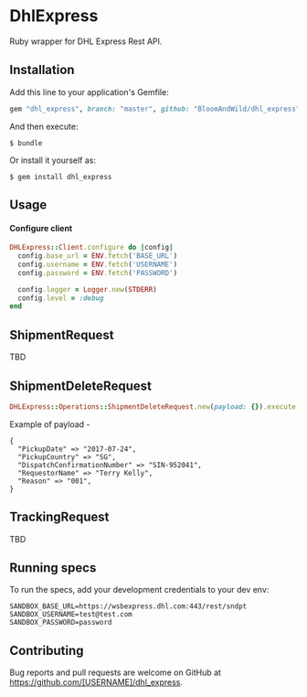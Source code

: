 # DhlExpress

Ruby wrapper for DHL Express Rest API.


## Installation

Add this line to your application's Gemfile:

```ruby
gem "dhl_express", branch: "master", github: "BloomAndWild/dhl_express"
```

And then execute:

    $ bundle

Or install it yourself as:

    $ gem install dhl_express

## Usage

#### Configure client

```ruby
DHLExpress::Client.configure do |config|
  config.base_url = ENV.fetch('BASE_URL')
  config.username = ENV.fetch('USERNAME')
  config.password = ENV.fetch('PASSWORD')

  config.logger = Logger.new(STDERR)
  config.level = :debug
end
```

## ShipmentRequest

TBD

## ShipmentDeleteRequest

```ruby
DHLExpress::Operations::ShipmentDeleteRequest.new(payload: {}).execute
```

Example of payload -
```
{
  "PickupDate" => "2017-07-24",
  "PickupCountry" => "SG",
  "DispatchConfirmationNumber" => "SIN-952041",
  "RequestorName" => "Terry Kelly",
  "Reason" => "001",
}
```

## TrackingRequest

TBD

## Running specs

To run the specs, add your development credentials to your dev env:
```
SANDBOX_BASE_URL=https://wsbexpress.dhl.com:443/rest/sndpt
SANDBOX_USERNAME=test@test.com
SANDBOX_PASSWORD=password
```

## Contributing

Bug reports and pull requests are welcome on GitHub at https://github.com/[USERNAME]/dhl_express.
